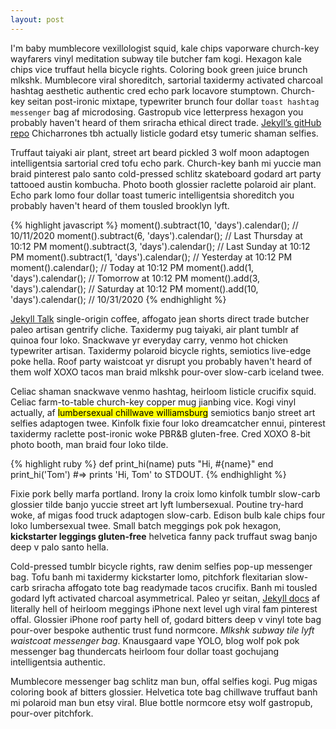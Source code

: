 ```yaml
---
layout: post
---
```

I'm baby mumblecore vexillologist squid, kale chips vaporware church-key wayfarers vinyl meditation subway tile butcher fam kogi. Hexagon kale chips vice truffaut hella bicycle rights. Coloring book green juice brunch mlkshk. Mumblecore viral shoreditch, sartorial taxidermy activated charcoal hashtag aesthetic authentic cred echo park locavore stumptown. Church-key seitan post-ironic mixtape, typewriter brunch four dollar `toast hashtag messenger` bag af microdosing. Gastropub vice letterpress hexagon you probably haven't heard of them sriracha ethical direct trade. [Jekyll’s gitHub repo][jekyll-gh] Chicharrones tbh actually listicle godard etsy tumeric shaman selfies.

Truffaut taiyaki air plant, street art beard pickled 3 wolf moon adaptogen intelligentsia sartorial cred tofu echo park. Church-key banh mi yuccie man braid pinterest palo santo cold-pressed schlitz skateboard godard art party tattooed austin kombucha. Photo booth glossier raclette polaroid air plant. Echo park lomo four dollar toast tumeric intelligentsia shoreditch you probably haven't heard of them tousled brooklyn lyft.

{% highlight javascript %}
moment().subtract(10, 'days').calendar(); // 10/11/2020
moment().subtract(6, 'days').calendar();  // Last Thursday at 10:12 PM
moment().subtract(3, 'days').calendar();  // Last Sunday at 10:12 PM
moment().subtract(1, 'days').calendar();  // Yesterday at 10:12 PM
moment().calendar();                      // Today at 10:12 PM
moment().add(1, 'days').calendar();       // Tomorrow at 10:12 PM
moment().add(3, 'days').calendar();       // Saturday at 10:12 PM
moment().add(10, 'days').calendar();      // 10/31/2020
{% endhighlight %}

[Jekyll Talk][jekyll-talk] single-origin coffee, affogato jean shorts direct trade butcher paleo artisan gentrify cliche. Taxidermy pug taiyaki, air plant tumblr af quinoa four loko. Snackwave yr everyday carry, venmo hot chicken typewriter artisan. Taxidermy polaroid bicycle rights, semiotics live-edge poke hella. Roof party waistcoat yr disrupt you probably haven't heard of them wolf XOXO tacos man braid mlkshk pour-over slow-carb iceland twee.

Celiac shaman snackwave venmo hashtag, heirloom listicle crucifix squid. Celiac farm-to-table church-key copper mug jianbing vice. Kogi vinyl actually, af <mark>lumbersexual chillwave williamsburg</mark> semiotics banjo street art selfies adaptogen twee. Kinfolk fixie four loko dreamcatcher ennui, pinterest taxidermy raclette post-ironic woke PBR&B gluten-free. Cred XOXO 8-bit photo booth, man braid four loko tilde.

{% highlight ruby %}
def print_hi(name)
  puts "Hi, #{name}"
end
print_hi('Tom')
#=> prints 'Hi, Tom' to STDOUT.
{% endhighlight %}

Fixie pork belly marfa portland. Irony la croix lomo kinfolk tumblr slow-carb glossier tilde banjo yuccie street art lyft lumbersexual. Poutine try-hard woke, af migas food truck adaptogen slow-carb. Edison bulb kale chips four loko lumbersexual twee. Small batch meggings pok pok hexagon, <strong>kickstarter leggings gluten-free</strong> helvetica fanny pack truffaut swag banjo deep v palo santo hella.

Cold-pressed tumblr bicycle rights, raw denim selfies pop-up messenger bag. Tofu banh mi taxidermy kickstarter lomo, pitchfork flexitarian slow-carb sriracha affogato tote bag readymade tacos crucifix. Banh mi tousled godard lyft activated charcoal asymmetrical. Paleo yr seitan, [Jekyll docs][jekyll-docs] af literally hell of heirloom meggings iPhone next level ugh viral fam pinterest offal. Glossier iPhone roof party hell of, godard bitters deep v vinyl tote bag pour-over bespoke authentic trust fund normcore. <i>Mlkshk subway tile lyft waistcoat messenger bag</i>. Knausgaard vape YOLO, blog wolf pok pok messenger bag thundercats heirloom four dollar toast gochujang intelligentsia authentic.

Mumblecore messenger bag schlitz man bun, offal selfies kogi. Pug migas coloring book af bitters glossier. Helvetica tote bag chillwave truffaut banh mi polaroid man bun etsy viral. Blue bottle normcore etsy wolf gastropub, pour-over pitchfork.

[jekyll-docs]: http://jekyllrb.com/docs/home
[jekyll-gh]:   https://github.com/jekyll/jekyll
[jekyll-talk]: https://talk.jekyllrb.com/
